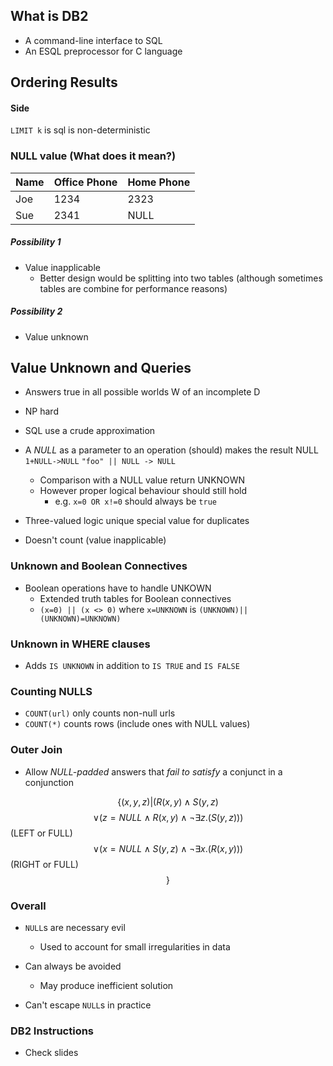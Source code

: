 ## What is DB2

- A command-line interface to SQL
- An ESQL preprocessor for C language

## Ordering Results
#### Side

`LIMIT k` is sql is non-deterministic

### NULL value (What does it mean?)

|Name|Office Phone|Home Phone
|---|---|---|
|Joe|1234|2323|
|Sue|2341|NULL|

##### Possibility 1
- Value inapplicable
    - Better design would be splitting into two tables (although sometimes tables are combine for performance reasons)
    
##### Possibility 2
- Value unknown

## Value Unknown and Queries

- Answers true in all possible worlds W of an incomplete D
- NP hard
- SQL use a crude approximation

- A *NULL* as a parameter to an operation (should) makes the result NULL
`1+NULL->NULL`
`"foo" || NULL -> NULL`
    - Comparison with a NULL value return UNKNOWN
    - However proper logical behaviour should still hold
        - e.g. `x=0 OR x!=0` should always be `true`

- Three-valued logic
unique special value for duplicates
- Doesn't count (value inapplicable)

### Unknown and Boolean Connectives
- Boolean operations have to handle UNKOWN
    - Extended truth tables for Boolean connectives
    - `(x=0) || (x <> 0)` where `x=UNKNOWN` is `(UNKNOWN)||(UNKNOWN)=UNKNOWN)`
    
### Unknown in WHERE clauses

- Adds `IS UNKNOWN` in addition to `IS TRUE` and `IS FALSE`

### Counting NULLS

- `COUNT(url)` only counts non-null urls
- `COUNT(*)` counts rows (include ones with NULL values)

### Outer  Join
- Allow *NULL-padded* answers that *fail to satisfy* a conjunct in a conjunction


$$\{(x, y, z)|(R(x, y) \wedge S(y, z)$$
$$\vee (z=NULL\wedge R(x, y)\wedge \neg\exists
z.(S(y,z)))$$ (LEFT or FULL)
$$\vee(x=NULL \wedge S(y, z)\wedge \neg\exists
x.(R(x, y)))$$ (RIGHT or FULL)
$$\}$$


### Overall

- `NULL`s are necessary evil
    - Used to account for small irregularities in data

- Can always be avoided
    - May produce inefficient solution
    
- Can't escape `NULL`s in practice


### DB2 Instructions
- Check slides